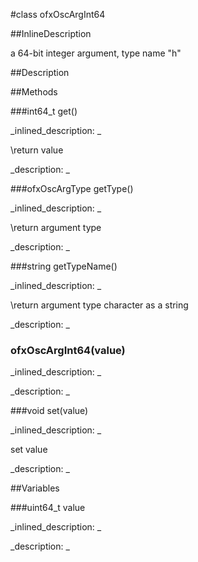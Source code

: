 #class ofxOscArgInt64


<!--
_visible: True_
_advanced: True_
_istemplated: False_
_extends: ofxOscArg_
-->

##InlineDescription


a 64-bit integer argument, type name "h"





##Description





##Methods



###int64_t get()

<!--
_syntax: get()_
_name: get_
_returns: int64_t_
_returns_description: _
_parameters: _
_access: public_
_version_started: 0.8.0_
_version_deprecated: _
_summary: _
_constant: False_
_static: False_
_visible: True_
_advanced: False_
-->

_inlined_description: _

\return value





_description: _







<!----------------------------------------------------------------------------->

###ofxOscArgType getType()

<!--
_syntax: getType()_
_name: getType_
_returns: ofxOscArgType_
_returns_description: _
_parameters: _
_access: public_
_version_started: 0.8.0_
_version_deprecated: _
_summary: _
_constant: False_
_static: False_
_visible: True_
_advanced: False_
-->

_inlined_description: _

\return argument type





_description: _







<!----------------------------------------------------------------------------->

###string getTypeName()

<!--
_syntax: getTypeName()_
_name: getTypeName_
_returns: string_
_returns_description: _
_parameters: _
_access: public_
_version_started: 0.8.0_
_version_deprecated: _
_summary: _
_constant: False_
_static: False_
_visible: True_
_advanced: False_
-->

_inlined_description: _

\return argument type character as a string





_description: _







<!----------------------------------------------------------------------------->

### ofxOscArgInt64(value)

<!--
_syntax: ofxOscArgInt64(value)_
_name: ofxOscArgInt64_
_returns: _
_returns_description: _
_parameters: int64_t value_
_access: public_
_version_started: 0.8.0_
_version_deprecated: _
_summary: _
_constant: False_
_static: False_
_visible: True_
_advanced: False_
-->

_inlined_description: _







_description: _







<!----------------------------------------------------------------------------->

###void set(value)

<!--
_syntax: set(value)_
_name: set_
_returns: void_
_returns_description: _
_parameters: int64_t value_
_access: public_
_version_started: 0.8.0_
_version_deprecated: _
_summary: _
_constant: False_
_static: False_
_visible: True_
_advanced: False_
-->

_inlined_description: _

set value





_description: _







<!----------------------------------------------------------------------------->

##Variables



###uint64_t  value

<!--
_name: value_
_type: uint64_t _
_access: private_
_version_started: 0.8.0_
_version_deprecated: _
_summary: _
_visible: True_
_constant: True_
_advanced: False_
-->

_inlined_description: _







_description: _







<!----------------------------------------------------------------------------->

